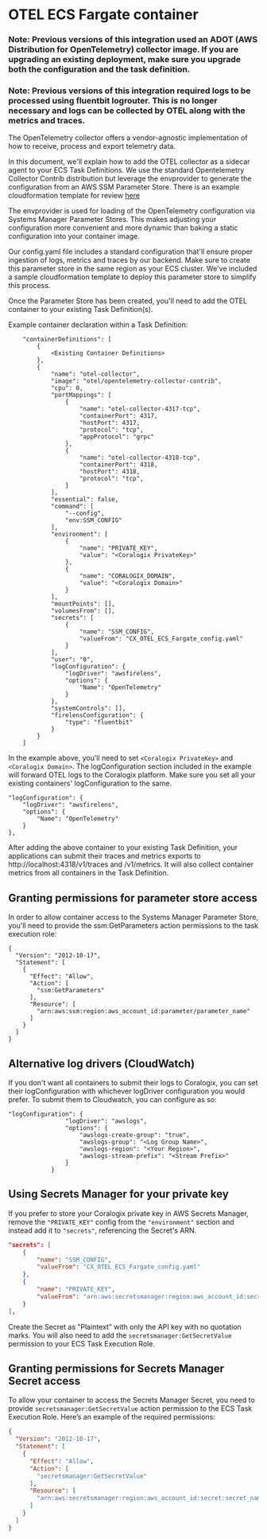 # OTEL ECS Fargate container

### Note: Previous versions of this integration used an ADOT (AWS Distribution for OpenTelemetry) collector image. If you are upgrading an existing deployment, make sure you upgrade both the configuration and the task definition.

### Note: Previous versions of this integration required logs to be processed using fluentbit logrouter. This is no longer necessary and logs can be collected by OTEL along with the metrics and traces.

The OpenTelemetry collector offers a vendor-agnostic implementation of how to receive, process and export telemetry data.

In this document, we'll explain how to add the OTEL collector as a sidecar agent to your ECS Task Definitions. We use the standard Opentelemetry Collector Contrib distribution but leverage the envprovider to generate the configuration from an AWS SSM Parameter Store. There is an example cloudformation template for review [here](https://github.com/coralogix/cloudformation-coralogix-aws/tree/master/aws-integrations/ecs-fargate)

The envprovider is used for loading of the OpenTelemetry configuration via Systems Manager Parameter Stores. This makes adjusting your configuration more convenient and more dynamic than baking a static configuration into your container image.

Our config.yaml file includes a standard configuration that'll ensure proper ingestion of logs, metrics and traces by our backend. Make sure to create this parameter store in the same region as your ECS cluster. We've included a sample cloudformation template to deploy this parameter store to simplify this process.

Once the Parameter Store has been created, you'll need to add the OTEL container to your existing Task Definition(s).

Example container declaration within a Task Definition:

```
    "containerDefinitions": [
        {
            <Existing Container Definitions>
        },
        {
            "name": "otel-collector",
            "image": "otel/opentelemetry-collector-contrib",
            "cpu": 0,
            "portMappings": [
                {
                    "name": "otel-collector-4317-tcp",
                    "containerPort": 4317,
                    "hostPort": 4317,
                    "protocol": "tcp",
                    "appProtocol": "grpc"
                },
                {
                    "name": "otel-collector-4318-tcp",
                    "containerPort": 4318,
                    "hostPort": 4318,
                    "protocol": "tcp",
                }
            ],
            "essential": false,
            "command": [
                "--config",
                "env:SSM_CONFIG"
            ],
            "environment": [
                {
                    "name": "PRIVATE_KEY",
                    "value": "<Coralogix PrivateKey>"
                },
                {
                    "name": "CORALOGIX_DOMAIN",
                    "value": "<Coralogix Domain>"
                }
            ],
            "mountPoints": [],
            "volumesFrom": [],
            "secrets": [
                {
                    "name": "SSM_CONFIG",
                    "valueFrom": "CX_OTEL_ECS_Fargate_config.yaml"
                }
            ],
            "user": "0",
            "logConfiguration": {
                "logDriver": "awsfirelens",
                "options": {
                    "Name": "OpenTelemetry"
                }
            },
            "systemControls": [],
            "firelensConfiguration": {
                "type": "fluentbit"
            }
        }
    ]
```

In the example above, you'll need to set `<Coralogix PrivateKey>` and `<Coralogix Domain>`. The logConfiguration section included in the example will forward OTEL logs to the Coralogix platform. Make sure you set all your existing containers' logConfiguration to the same.

```
"logConfiguration": {
    "logDriver": "awsfirelens",
    "options": {
        "Name": "OpenTelemetry"
    }
},
```

After adding the above container to your existing Task Definition, your applications can submit their traces and metrics exports to http://localhost:4318/v1/traces and /v1/metrics. It will also collect container metrics from all containers in the Task Definition.

## Granting permissions for parameter store access

In order to allow container access to the Systems Manager Parameter Store, you'll need to provide the ssm:GetParameters action permissions to the task execution role:

```
{
  "Version": "2012-10-17",
  "Statement": [
    {
      "Effect": "Allow",
      "Action": [
        "ssm:GetParameters"
      ],
      "Resource": [
        "arn:aws:ssm:region:aws_account_id:parameter/parameter_name"
      ]
    }
  ]
}
```

## Alternative log drivers (CloudWatch)

If you don't want all containers to submit their logs to Coralogix, you can set their logConfiguration with whichever logDriver configuration you would prefer. To submit them to Cloudwatch, you can configure as so:

```
"logConfiguration": {
                "logDriver": "awslogs",
                "options": {
                    "awslogs-create-group": "true",
                    "awslogs-group": "<Log Group Name>",
                    "awslogs-region": "<Your Region>",
                    "awslogs-stream-prefix": "<Stream Prefix>"
                }
            }
```

## Using Secrets Manager for your private key

If you prefer to store your Coralogix private key in AWS Secrets Manager, remove the `"PRIVATE_KEY"` config from the `"environment"` section and instead add it to `"secrets"`, referencing the Secret's ARN.

```json
"secrets": [
    {
        "name": "SSM_CONFIG",
        "valueFrom": "CX_OTEL_ECS_Fargate_config.yaml"
    },
    {
        "name": "PRIVATE_KEY",
        "valueFrom": "arn:aws:secretsmanager:region:aws_account_id:secret:secret_name-AbCdEf"
    }
],

```

Create the Secret as "Plaintext" with only the API key with no quotation marks. You will also need to add the `secretsmanager:GetSecretValue` permission to your ECS Task Execution Role.

## Granting permissions for Secrets Manager Secret access

To allow your container to access the Secrets Manager Secret, you need to provide `secretsmanager:GetSecretValue` action permission to the ECS Task Execution Role. Here’s an example of the required permissions:

```json
{
  "Version": "2012-10-17",
  "Statement": [
    {
  	  "Effect": "Allow",
	  "Action": [
        "secretsmanager:GetSecretValue"
      ],
	  "Resource": [
        "arn:aws:secretsmanager:region:aws_account_id:secret:secret_name-AbCdEf"
      ]
    }
  ]
}

```
